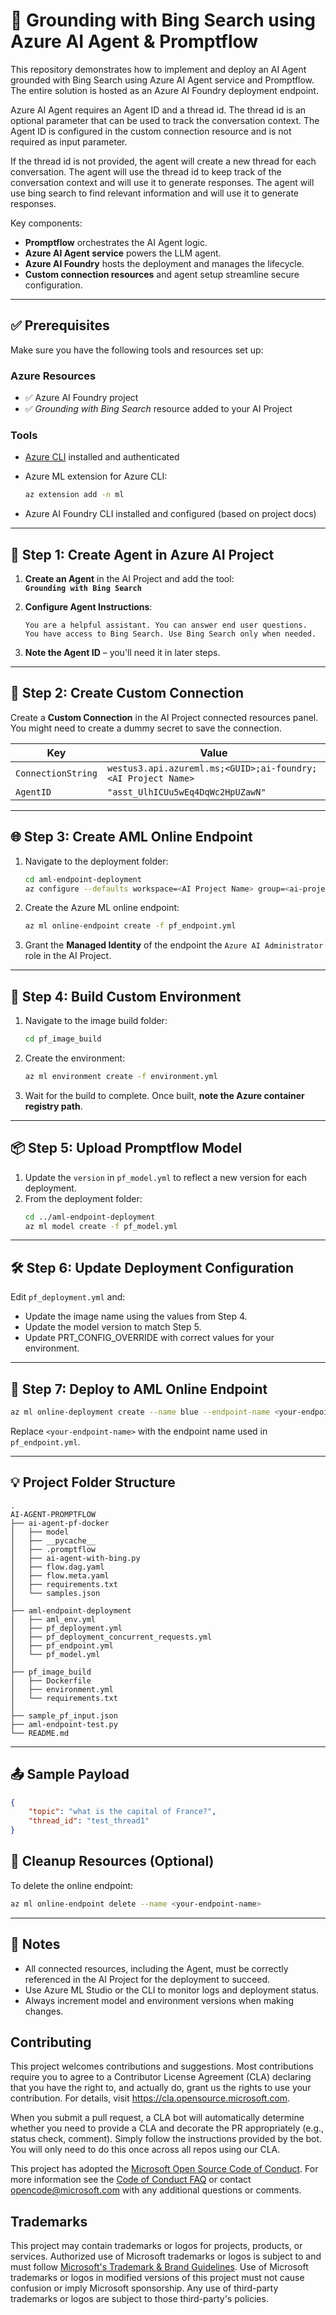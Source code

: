 # 🚀 Grounding with Bing Search using Azure AI Agent & Promptflow


This repository demonstrates how to implement and deploy an AI Agent grounded with Bing Search using Azure AI Agent service and Promptflow. The entire solution is hosted as an Azure AI Foundry deployment endpoint.

Azure AI Agent requires an Agent ID and a thread id. The thread id is an optional parameter that can be used to track the conversation context. The Agent ID is configured in the custom connection resource and is not required as input parameter.

If the thread id is not provided, the agent will create a new thread for each conversation. The agent will use the thread id to keep track of the conversation context and will use it to generate responses. The agent will use bing search to find relevant information and will use it to generate responses. 

Key components:
- **Promptflow** orchestrates the AI Agent logic.
- **Azure AI Agent service** powers the LLM agent.
- **Azure AI Foundry** hosts the deployment and manages the lifecycle.
- **Custom connection resources** and agent setup streamline secure configuration.

---

## ✅ Prerequisites

Make sure you have the following tools and resources set up:

### Azure Resources
- ✅ Azure AI Foundry project
- ✅ *Grounding with Bing Search* resource added to your AI Project

### Tools
- [Azure CLI](https://learn.microsoft.com/en-us/cli/azure/install-azure-cli) installed and authenticated
- Azure ML extension for Azure CLI:
  ```bash
  az extension add -n ml
  ```

- Azure AI Foundry CLI installed and configured (based on project docs)

---

## 🧠 Step 1: Create Agent in Azure AI Project

1. **Create an Agent** in the AI Project and add the tool:  
   **`Grounding with Bing Search`**

2. **Configure Agent Instructions**:

   ```
   You are a helpful assistant. You can answer end user questions. 
   You have access to Bing Search. Use Bing Search only when needed.
   ```

3. **Note the Agent ID** – you'll need it in later steps.

---

## 🔐 Step 2: Create Custom Connection

Create a **Custom Connection** in the AI Project connected resources panel.
You might need to create a dummy secret to save the connection.

| Key               | Value                                                                 |
|------------------|-----------------------------------------------------------------------|
| `ConnectionString` | `westus3.api.azureml.ms;<GUID>;ai-foundry;<AI Project Name>` |
| `AgentID`        | `"asst_UlhICUu5wEq4DqWc2HpUZawN"`                                     |

---

## 🌐 Step 3: Create AML Online Endpoint

1. Navigate to the deployment folder:
   ```bash
   cd aml-endpoint-deployment
   az configure --defaults workspace=<AI Project Name> group=<ai-project resource group>
   ```

2. Create the Azure ML online endpoint:
   ```bash
   az ml online-endpoint create -f pf_endpoint.yml
   ```

3. Grant the **Managed Identity** of the endpoint the `Azure AI Administrator` role in the AI Project.

---

## 🧪 Step 4: Build Custom Environment

1. Navigate to the image build folder:
   ```bash
   cd pf_image_build
   ```

2. Create the environment:
   ```bash
   az ml environment create -f environment.yml
   ```

3. Wait for the build to complete. Once built, **note the Azure container registry path**.

---

## 📦 Step 5: Upload Promptflow Model

1. Update the `version` in `pf_model.yml` to reflect a new version for each deployment.
2. From the deployment folder:
   ```bash
   cd ../aml-endpoint-deployment
   az ml model create -f pf_model.yml
   ```

---

## 🛠 Step 6: Update Deployment Configuration

Edit `pf_deployment.yml` and:
- Update the image name using the values from Step 4.
- Update the model version to match Step 5.
- Update PRT_CONFIG_OVERRIDE with correct values for your environment.




---

## 🚀 Step 7: Deploy to AML Online Endpoint

```bash
az ml online-deployment create --name blue --endpoint-name <your-endpoint-name> -f pf_deployment.yml
```

Replace `<your-endpoint-name>` with the endpoint name used in `pf_endpoint.yml`.

---

## 💡 Project Folder Structure

```
.
AI-AGENT-PROMPTFLOW
├── ai-agent-pf-docker
│   ├── model
│   ├── __pycache__
│   ├── .promptflow
│   ├── ai-agent-with-bing.py
│   ├── flow.dag.yaml
│   ├── flow.meta.yaml
│   ├── requirements.txt
│   └── samples.json
│
├── aml-endpoint-deployment
│   ├── aml_env.yml
│   ├── pf_deployment.yml
│   ├── pf_deployment_concurrent_requests.yml
│   ├── pf_endpoint.yml
│   └── pf_model.yml
│
├── pf_image_build
│   ├── Dockerfile
│   ├── environment.yml
│   └── requirements.txt
│
├── sample_pf_input.json
├── aml-endpoint-test.py
└── README.md

```
---

## 📤 Sample Payload

```json
{
    "topic": "what is the capital of France?",
    "thread_id": "test_thread1"
}
```

## 🧼 Cleanup Resources (Optional)

To delete the online endpoint:

```bash
az ml online-endpoint delete --name <your-endpoint-name>
```

---

## 📝 Notes

- All connected resources, including the Agent, must be correctly referenced in the AI Project for the deployment to succeed.
- Use Azure ML Studio or the CLI to monitor logs and deployment status.
- Always increment model and environment versions when making changes.



## Contributing

This project welcomes contributions and suggestions.  Most contributions require you to agree to a
Contributor License Agreement (CLA) declaring that you have the right to, and actually do, grant us
the rights to use your contribution. For details, visit https://cla.opensource.microsoft.com.

When you submit a pull request, a CLA bot will automatically determine whether you need to provide
a CLA and decorate the PR appropriately (e.g., status check, comment). Simply follow the instructions
provided by the bot. You will only need to do this once across all repos using our CLA.

This project has adopted the [Microsoft Open Source Code of Conduct](https://opensource.microsoft.com/codeofconduct/).
For more information see the [Code of Conduct FAQ](https://opensource.microsoft.com/codeofconduct/faq/) or
contact [opencode@microsoft.com](mailto:opencode@microsoft.com) with any additional questions or comments.

## Trademarks

This project may contain trademarks or logos for projects, products, or services. Authorized use of Microsoft 
trademarks or logos is subject to and must follow 
[Microsoft's Trademark & Brand Guidelines](https://www.microsoft.com/en-us/legal/intellectualproperty/trademarks/usage/general).
Use of Microsoft trademarks or logos in modified versions of this project must not cause confusion or imply Microsoft sponsorship.
Any use of third-party trademarks or logos are subject to those third-party's policies.